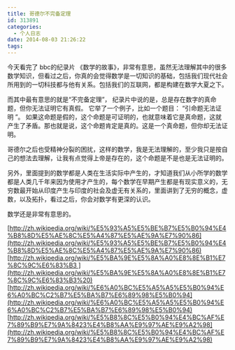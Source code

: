 ```yaml
---
title: 哥德尔不完备定理
id: 313891
categories:
  - 个人日志
date: 2014-08-03 21:26:22
tags:
---
```


今天看完了 bbc的纪录片 《数学的故事》，非常有意思，虽然无法理解其中的很多数学知识，但看过之后，你真的会觉得数学是一切知识的基础，包括我们现代社会所用到的一切科技都与他有关系。包括我们的互联网，都是构建在数学大夏之下。

而其中最有意思的就是“不完备定理”， 纪录片中说的是，总是存在数字的真命题，但你无法证明它有真假。 它举了一个例子，比如一个题目： “引命题无法证明 ”。 如果这命题是假的，这个命题是可证明的，也就意味着它是真命题，这就产生了矛盾。那也就是说，这个命题肯定是真的。这是一个真命题，但你却无法证明。

哥德尔之后也受精神分裂的困扰，这样的数学，我是无法理解的，至少我只是按自己的想法去理解，让我有点觉得上帝是存在的，这个命题是不是也是无法证明的。

另外，里面提到的数学都是人类在生活实际中产生的，才知道我们从小所学的数学都是人类几千年来因为使用才产生的，每个数学在早期产生都是有现实意义的，无穷数最开始从印度产生与印度的社会及虚无有关系的，里面讲到了无穷的概念，虚数，以及拓扑，看过之后，你会对数学有更深的认识。

数学还是非常有意思的。

[http://zh.wikipedia.org/wiki/%E5%93%A5%E5%BE%B7%E5%B0%94%E4%B8%8D%E5%AE%8C%E5%A4%87%E5%AE%9A%E7%90%86](http://zh.wikipedia.org/wiki/%E5%93%A5%E5%BE%B7%E5%B0%94%E4%B8%8D%E5%AE%8C%E5%A4%87%E5%AE%9A%E7%90%86)
[http://zh.wikipedia.org/wiki/%E5%BA%9E%E5%8A%A0%E8%8E%B1%E7%8C%9C%E6%83%B3 ](http://zh.wikipedia.org/wiki/%E5%BA%9E%E5%8A%A0%E8%8E%B1%E7%8C%9C%E6%83%B3%20)
[http://zh.wikipedia.org/wiki/%E6%A0%BC%E5%A5%A5%E5%B0%94%E6%A0%BC%C2%B7%E5%BA%B7%E6%89%98%E5%B0%94](http://zh.wikipedia.org/wiki/%E6%A0%BC%E5%A5%A5%E5%B0%94%E6%A0%BC%C2%B7%E5%BA%B7%E6%89%98%E5%B0%94)
[http://zh.wikipedia.org/wiki/%E5%B8%8C%E5%B0%94%E4%BC%AF%E7%89%B9%E7%9A%8423%E4%B8%AA%E9%97%AE%E9%A2%98](http://zh.wikipedia.org/wiki/%E5%B8%8C%E5%B0%94%E4%BC%AF%E7%89%B9%E7%9A%8423%E4%B8%AA%E9%97%AE%E9%A2%98)